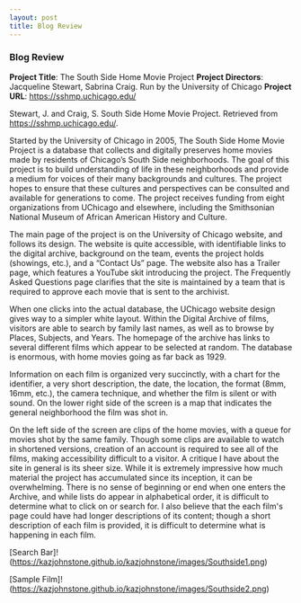 ```yaml
---
layout: post
title: Blog Review
---
```


### Blog Review

**Project Title**: The South Side Home Movie Project
**Project Directors**: Jacqueline Stewart, Sabrina Craig. Run by the University of Chicago
**Project URL**:  https://sshmp.uchicago.edu/

Stewart, J. and Craig, S. South Side Home Movie Project. Retrieved from https://sshmp.uchicago.edu/.

Started by the University of Chicago in 2005, The South Side Home Movie Project is a database that collects 
and digitally preserves home movies made by residents of Chicago’s South Side neighborhoods. The goal of this 
project is to build understanding of life in these neighborhoods and provide a medium for voices of their many 
backgrounds and cultures. The project hopes to ensure that these cultures and perspectives can be consulted and 
available for generations to come. The project receives funding from eight organizations from UChicago and elsewhere, 
including the Smithsonian National Museum of African American History and Culture. 

The main page of the project is on the University of Chicago website, and follows its design. The website is quite 
accessible, with identifiable links to the digital archive, background on the team, events the project holds (showings, etc.), 
and a “Contact Us” page. The website also has a Trailer page, which features a YouTube skit introducing the project.
The Frequently Asked Questions page clarifies that the site is maintained by a team that is required to approve each
movie that is sent to the archivist.

When one clicks into the actual database, the UChicago website design gives way to a simpler white layout. Within the 
Digital Archive of films, visitors are able to search by family last names, as well as to browse by Places, Subjects, 
and Years. The homepage of the archive has links to several different films which appear to be selected at random. The 
database is enormous, with home movies going as far back as 1929. 

Information on each film is organized very succinctly, with a chart for the identifier, a very short description, the date, 
the location, the format (8mm, 16mm, etc.), the camera technique, and whether the film is silent or with sound. On the lower 
right side of the screen is a map that indicates the general neighborhood the film was shot in. 

On the left side of the screen are clips of the home movies, with a queue for movies shot by the same family. 
Though some clips are available to watch in shortened versions, creation of an account is required to see all 
of the films, making accessibility difficult to a visitor. A critique I have about the site in general is its 
sheer size. While it is extremely impressive how much material the project has accumulated since its inception, it 
can be overwhelming. There is no sense of beginning or end when one enters the Archive, and while lists do appear
in alphabetical order, it is difficult to determine what to click on or search for. I also believe that the each
film's page could have had longer descriptions of its content; though a short description of each film is provided,
it is difficult to determine what is happening in each film. 

[Search Bar]! (https://kazjohnstone.github.io/kazjohnstone/images/Southside1.png)

[Sample Film]! (https://kazjohnstone.github.io/kazjohnstone/images/Southside2.png)
